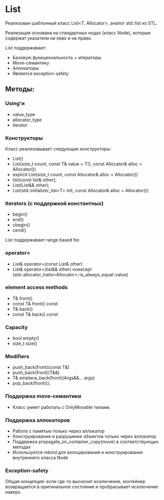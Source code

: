 # List

Реализован шаблонный класс List\<T, Allocator\>, аналог std::list из STL.

Реализация основана на стандартных нодах (класс Node), которые содержат указатели на лево и на право.

List поддерживает:

* Базовую функциональность + итераторы
* Move-семантику
* Аллокаторы
* Является exception-safety

## Методы:

### Using'и

* value_type
* allocator_type
* iterator

### Конструкторы

Класс реализовывает следующие конструкторы:

* List()
* List(size_t count, const T& value = T(), const Allocator& alloc = Allocator())
* explicit List(size_t count, const Allocator& alloc = Allocator())
* list(const list& other);
* List(List&& other);
* List(std::initializer_list\<T\> init, const Allocator& alloc = Allocator())

### Iterators (с поддержкой константных)

* begin()
* end()
* cbegin()
* cend()

List поддерживает range based for.

### operator=

* List& operator=(const List& other)
* List& operator=(list&& other) noexcept (std::allocator_traits\<Allocator\>::is_always_equal::value)


### element access methods

* T& front()
* const T& front() const
* T& back()
* const T& back() const


### Capacity

* bool empty()
* size_t size()

### Modifiers

* push_back(front)(const T&)
* push_back(front)(T&&)
* T& emplace_back(front)(Args&&... args)
* pop_back(front)();

### Поддержка move-семантики

* Класс умеет работать с OnlyMovable типами.

### Поддержка аллокаторов

* Работа с памятью только через аллокатор
* Конструирование и разрушение объектов только через аллокатор
* Поддержка propagate_on_container_copy(move) в соответствующих методах
* Используется rebind для аллоцирования и конструирования внутреннего класса Node

### Exception-safety

Общая концепция: если где-то выскочит исключение, контейнер возвращается в оригинальное состояние и пробрасывает исключение наверх.
